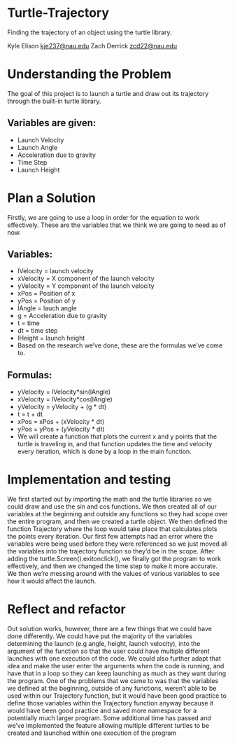 # Turtle-Trajectory
Finding the trajectory of an object using the turtle library.


Kyle Elison kje237@nau.edu
Zach Derrick zcd22@nau.edu
# Understanding the Problem
The goal of this project is to launch a turtle and draw out its trajectory through
the built-in turtle library.
## Variables are given:
- Launch Velocity
- Launch Angle
- Acceleration due to gravity
- Time Step
- Launch Height
# Plan a Solution
Firstly, we are going to use a loop in order for the equation to work effectively.
These are the variables that we think we are going to need as of now.
## Variables:
- lVelocity = launch velocity
- xVelocity = X component of the launch velocity
- yVelocity = Y component of the launch velocity
- xPos = Position of x
- yPos = Position of y
- lAngle = lauch angle
- g = Acceleration due to gravity
- t = time
- dt = time step
- lHeight = launch height
- Based on the research we’ve done, these are the formulas we’ve come to.
## Formulas:
- yVelocity = lVelocity*sin(lAngle)
- xVelocity = lVelocity*cos(lAngle)
- yVelocity = yVelocity + (g * dt)
- t = t + dt
- xPos = xPos + (xVelocity * dt)
- yPos = yPos + (yVelocity * dt)
- We will create a function that plots the current x and y points that the turtle is
traveling in, and that function updates the time and velocity every iteration,
which is done by a loop in the main function.
# Implementation and testing
We first started out by importing the math and the turtle libraries so we could
draw and use the sin and cos functions. We then created all of our variables at
the beginning and outside any functions so they had scope over the entire
program, and then we created a turtle object.
We then defined the function Trajectory where the loop would take place that
calculates plots the points every iteration.
Our first few attempts had an error where the variables were being used before
they were referenced so we just moved all the variables into the trajectory
function so they’d be in the scope.
After adding the turtle.Screen().exitonclick(), we finally got the program to work
effectively, and then we changed the time step to make it more accurate. We then
we’re messing around with the values of various variables to see how it would
affect the launch.
# Reflect and refactor
Out solution works, however, there are a few things that we could have done
differently. We could have put the majority of the variables determining the
launch (e.g angle, height, launch velocity), into the argument of the function so
that the user could have multiple different launches with one execution of the
code. We could also further adapt that idea and make the user enter the
arguments when the code is running, and have that in a loop so they can keep
launching as much as they want during the program.
One of the problems that we came to was that the variables we defined at the
beginning, outside of any functions, weren’t able to be used within our Trajectory
function, but it would have been good practice to define those variables within
the Trajectory function anyway because it would have been good practice and
saved more namespace for a potentially much larger program.
Some additional time has passed and we’ve implemented the feature allowing
multiple different turtles to be created and launched within one execution of the
program
